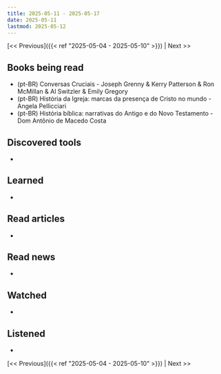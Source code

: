 ```yaml
---
title: 2025-05-11 - 2025-05-17
date: 2025-05-11
lastmod: 2025-05-12
---
```


[<< Previous]({{< ref "2025-05-04 - 2025-05-10" >}}) | Next >>

## Books being read
- (pt-BR) Conversas Cruciais - Joseph Grenny & Kerry Patterson & Ron McMillan &
  Al Switzler & Emily Gregory
- (pt-BR) História da Igreja: marcas da presença de Cristo no mundo - Angela
  Pellicciari
- (pt-BR) História bíblica: narrativas do Antigo e do Novo Testamento - Dom
  Antônio de Macedo Costa

## Discovered tools
-

## Learned
-

## Read articles
-

## Read news
-

## Watched
-

## Listened
-

[<< Previous]({{< ref "2025-05-04 - 2025-05-10" >}}) | Next >>
